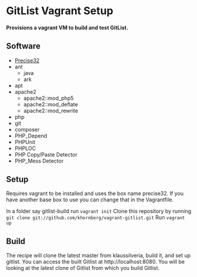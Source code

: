 # GitList Vagrant Setup

#### Provisions a vagrant VM to build and test GitList.


## Software

- [Precise32](http://files.vagrantup.com/precise32.box)
- ant
    - java
    - ark
- apt
- apache2
    - apache2::mod_php5
    - apache2::mod_deflate
    - apache2::mod_rewrite
- php
- git
- composer
- PHP_Depend
- PHPUnit
- PHPLOC
- PHP Copy/Paste Detector
- PHP_Mess Detector

## Setup
Requires vagrant to be installed and uses the box name precise32. If you have another base box to use you can change that in the Vagrantfile.

In a folder say gitlist-build run `vagrant init`
Clone this repository by running `git clone git://github.com/khornberg/vagrant-gitlist.git`
Run `vagrant up`

## Build
The recipe will clone the latest master from klaussilveria, build it, and set up gitlist.
You can access the built Gitlist at http://localhost:8080.
You will be looking at the latest clone of Gitlist from which you build Gitlist.